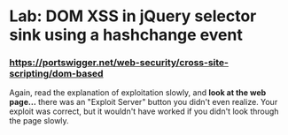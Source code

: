 # Lab: DOM XSS in jQuery selector sink using a hashchange event
### https://portswigger.net/web-security/cross-site-scripting/dom-based
Again, read the explanation of exploitation slowly, and **look at the web page...** there was an "Exploit Server" button you didn't even realize. Your exploit was correct, but it wouldn't have worked if you didn't look through the page slowly.
